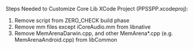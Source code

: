 Steps Needed to Customize Core Lib XCode Project (PPSSPP.xcodeproj):
1. Remove script from ZERO_CHECK build phase
2. Remove mm files except iCoreAudio.mm from libnative
3. Remove MemArenaDarwin.cpp, and other MemArena*.cpp (e.g. MemArenaAndroid.cpp) from libCommon 
